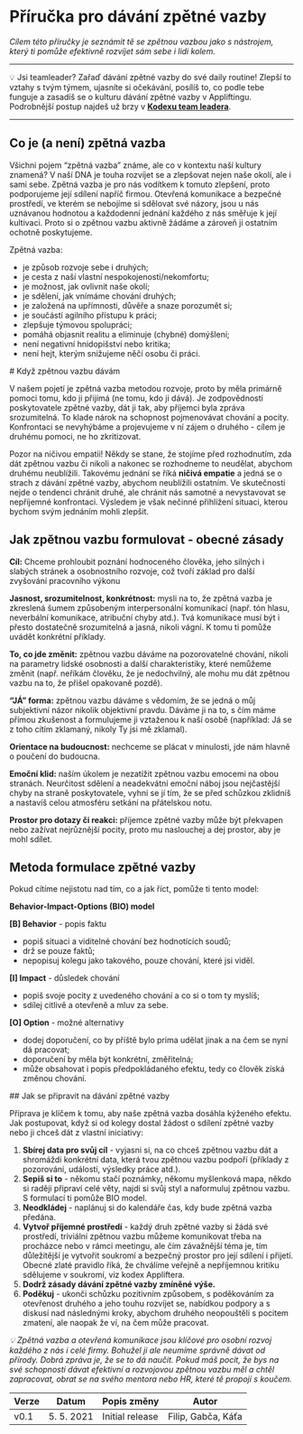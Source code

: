 # Příručka pro dávání zpětné vazby

*Cílem této příručky je seznámit tě se zpětnou vazbou jako s nástrojem, který ti pomůže efektivně rozvíjet sám sebe i lidi kolem.*

---

💡 Jsi teamleader? Zařaď dávání zpětné vazby do své daily routine! Zlepší to vztahy s tvým týmem, ujasníte si očekávání, posílíš to, co podle tebe funguje a zasadíš se o kulturu dávání zpětné vazby v Appliftingu. Podrobnější postup najdeš už brzy v [**Kodexu team leadera**](./team-leader-codex.md).

---

## Co je (a není) zpětná vazba

Všichni pojem “zpětná vazba” známe, ale co v kontextu naší kultury znamená? V naší DNA je touha rozvíjet se a zlepšovat nejen naše okolí, ale i sami sebe. Zpětná vazba je pro nás vodítkem k tomuto zlepšení, proto podporujeme její sdílení napříč firmou. Otevřená komunikace a bezpečné prostředí, ve kterém se nebojíme si sdělovat své názory, jsou u nás uznávanou hodnotou a každodenní jednání každého z nás směřuje k její kultivaci. Proto si o zpětnou vazbu aktivně žádáme a zároveň ji ostatním ochotně poskytujeme.
	
Zpětná vazba:

* je způsob rozvoje sebe i druhých;
* je cesta z naší vlastní nespokojenosti/nekomfortu;
* je možnost, jak ovlivnit naše okolí;
* je sdělení, jak vnímáme chování druhých;
* je založená na upřímnosti, důvěře a snaze porozumět si;
* je součástí agilního přístupu k práci;
* zlepšuje týmovou spolupráci;
* pomáhá objasnit realitu a eliminuje (chybné) domýšlení;
* není negativní hnidopišství nebo kritika;
* není hejt, kterým snižujeme něčí osobu či práci.

# Když zpětnou vazbu dávám

V našem pojetí je zpětná vazba metodou rozvoje, proto by měla primárně pomoci tomu, kdo ji přijímá (ne tomu, kdo ji dává). Je zodpovědností poskytovatele zpětné vazby, dát ji tak, aby příjemci byla zpráva srozumitelná. To klade nárok na schopnost pojmenovávat chování a pocity. Konfrontaci se nevyhýbáme a projevujeme v ní zájem o druhého - cílem je druhému pomoci, ne ho zkritizovat.

Pozor na ničivou empatii! Někdy se stane, že stojíme před rozhodnutím, zda dát zpětnou vazbu či nikoli a nakonec se rozhodneme to neudělat, abychom druhému neublížili. Takovému jednání se říká **ničivá empatie** a jedná se o strach z dávání zpětné vazby, abychom neublížili ostatním. Ve skutečnosti nejde o tendenci chránit druhé, ale chránit nás samotné a nevystavovat se nepříjemné konfrontaci. Výsledem je však nečinné přihlížení situaci, kterou bychom svým jednáním mohli zlepšit.

## Jak zpětnou vazbu formulovat - obecné zásady

**Cíl:** Chceme prohloubit poznání hodnoceného člověka, jeho silných i slabých stránek a osobnostního rozvoje, což tvoří základ pro další zvyšování pracovního výkonu

**Jasnost, srozumitelnost, konkrétnost:** mysli na to, že zpětná vazba je zkreslená šumem způsobeným interpersonální komunikací (např. tón hlasu, neverbální komunikace, atribuční chyby atd.). Tvá komunikace musí být i přesto dostatečně srozumitelná a jasná, nikoli vágní. K tomu ti pomůže uvádět konkrétní příklady.

**To, co jde změnit:** zpětnou vazbu dáváme na pozorovatelné chování, nikoli na parametry lidské osobnosti a další charakteristiky, které nemůžeme změnit (např. neříkám člověku, že je nedochvilný, ale mohu mu dát zpětnou vazbu na to, že přišel opakovaně pozdě).

**“JÁ” forma:** zpětnou vazbu dáváme s vědomím, že se jedná o můj subjektivní názor nikolik objektivní pravdu. Dáváme ji na to, s čím máme přímou zkušenost a formulujeme ji vztaženou k naší osobě (například: Já se z toho cítím zklamaný, nikoly Ty jsi mě zklamal).

**Orientace na budoucnost:** nechceme se plácat v minulosti, jde nám hlavně o poučení do budoucna.

**Emoční klid:** naším úkolem je nezatížit zpětnou vazbu emocemi na obou stranách. Neurčitost sdělení a neadekvátní emoční náboj jsou nejčastější chyby na straně poskytovatele, vyhni se jí tím, že se před schůzkou zklidníš a nastavíš celou atmosféru setkání na přátelskou notu.

**Prostor pro dotazy či reakci:** příjemce zpětné vazby může být překvapen nebo zažívat nejrůznější pocity, proto mu naslouchej a dej prostor, aby je mohl sdílet.

## Metoda formulace zpětné vazby

Pokud cítíme nejistotu nad tím, co a jak říct, pomůže ti tento model:

**Behavior-Impact-Options (BIO) model**

**[B] Behavior** - popis faktu

* popiš situaci a viditelné chování bez hodnotících soudů; 
* drž se pouze faktů; 
* nepopisuj kolegu jako takového, pouze chování, které jsi viděl.

**[I] Impact** - důsledek chování

* popiš svoje pocity z uvedeného chování a co si o tom ty myslíš; 
* sdílej citlivě a otevřeně a mluv za sebe.

**[O] Option** - možné alternativy

* dodej doporučení, co by příště bylo prima udělat jinak a na čem se nyní dá pracovat;
* doporučení by měla být konkrétní, změřitelná;
* může obsahovat i popis předpokládaného efektu, tedy co člověk získá změnou chování.

## Jak se připravit na dávání zpětné vazby

Příprava je klíčem k tomu, aby naše zpětná vazba dosáhla kýženého efektu. Jak postupovat, když si od kolegy dostal žádost o sdílení zpětné vazby nebo ji chceš dát z vlastní iniciativy:
 
1. **Sbírej data pro svůj cíl** - vyjasni si, na co chceš zpětnou vazbu dát a shromáždi konkrétní data, která tvou zpětnou vazbu podpoří (příklady z pozorování, události, výsledky práce atd.).
2. **Sepiš si to** - někomu stačí poznámky, někomu myšlenková mapa, někdo si raději připraví celé věty, najdi si svůj styl a naformuluj zpětnou vazbu. S formulací ti pomůže BIO model.
3. **Neodkládej** - naplánuj si do kalendáře čas, kdy bude zpětná vazba předána.
4. **Vytvoř příjemné prostředí** - každý druh zpětné vazby si žádá své prostředí, triviální zpětnou vazbu můžeme komunikovat třeba na procházce nebo v rámci meetingu, ale čím závažnější téma je, tím důležitější je vytvořit soukromí a bezpečný prostor pro její sdílení i přijetí. Obecné zlaté pravidlo říká, že chválíme veřejně a nepříjemnou kritiku sdělujeme v soukromí, viz kodex Appliftera.
5. **Dodrž zásady dávání zpětné vazby zmíněné výše.**
6. **Poděkuj** - ukonči schůzku pozitivním způsobem, s poděkováním za otevřenost druhého a jeho touhu rozvíjet se, nabídkou podpory a s diskusí nad následnými kroky, abychom druhého neopouštěli s pocitem zmatení, ale naopak že ví, na čem může pracovat.

*💡 Zpětná vazba a otevřená komunikace jsou klíčové pro osobní rozvoj každého z nás i celé firmy. Bohužel ji ale neumíme správně dávat od přírody. Dobrá zpráva je, že se to dá naučit. Pokud máš pocit, že bys na své schopnosti dávat efektivní a rozvojovou zpětnou vazbu měl a chtěl zapracovat, obrat se na svého mentora nebo HR, které tě propojí s koučem.*

| Verze | Datum       | Popis změny                                         | Autor |
| ----- | ----------- | --------------------------------------------------- | ----- |
| v0.1  | 5. 5. 2021  | Initial release                                     | Filip, Gabča, Káťa |